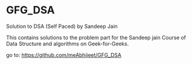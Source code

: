 # GFG_DSA
Solution to DSA (Self Paced) by Sandeep Jain 

This contains solutions to the problem part for the Sandeep jain Course of Data Structure and algorithms on Geek-for-Geeks.


go to: https://github.com/meAbhijeet/GFG_DSA
